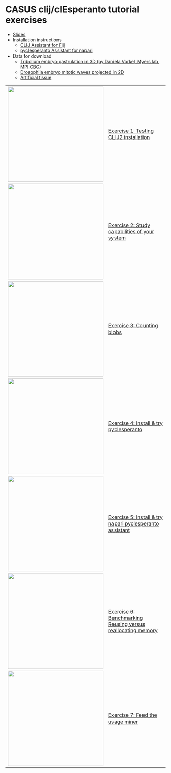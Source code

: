 # CASUS clij/clEsperanto tutorial exercises

* [Slides](GPU_accelerated_image_processing_CASUS.pdf)
* Installation instructions
  * [CLIJ Assistant for Fiji](https://clij.github.io/assistant/installation)
  * [pyclesperanto Assistant for napari](https://clesperanto.github.io/napari_pyclesperanto_assistant/)
* Data for download
  * [Tribolium embryo gastrulation in 3D (by Daniela Vorkel, Myers lab, MPI CBG)](https://zenodo.org/record/4276076#.YBvivOhKiPo)
  * [Drosophila embryo mitotic waves projected in 2D](https://git.mpi-cbg.de/rhaase/lecture_applied_bioimage_analysis_2020/-/blob/master/07_Trackmate/example_data/tracking/CalibZAPWfixed_000154_max.tif)
  * [Artificial tissue](https://github.com/haesleinhuepf/CASUS_tutorial_clij_clesperanto/raw/master/tissue.tif)

<table border="0">
<tr><td>

<img src="https://github.com/haesleinhuepf/CASUS_tutorial_clij_clesperanto/raw/master/images/benchmarking.png" width="300"/>

</td><td>

[Exercise 1: Testing CLIJ2 installation](https://github.com/haesleinhuepf/CASUS_tutorial_clij_clesperanto/blob/master/exercise1_benchmarking.md)

</td></tr><tr><td>

<img src="https://github.com/haesleinhuepf/CASUS_tutorial_clij_clesperanto/raw/master/images/clinfo_ulice.png" width="300"/>

</td><td>

[Exercise 2: Study capabilities of your system](https://github.com/haesleinhuepf/CASUS_tutorial_clij_clesperanto/blob/master/exercise2_study_clinfo.md)

</td></tr><tr><td>

<img src="https://github.com/haesleinhuepf/CASUS_tutorial_clij_clesperanto/raw/master/images/count_blobs.png" width="300"/>

</td><td>

[Exercise 3: Counting blobs](https://github.com/haesleinhuepf/CASUS_tutorial_clij_clesperanto/blob/master/exercise3_counting_blobs.md)

</td></tr><tr><td>

<img src="https://github.com/haesleinhuepf/CASUS_tutorial_clij_clesperanto/raw/master/images/napari_magicgui.png" width="300"/>

</td><td>

[Exercise 4: Install & try pyclesperanto](https://github.com/clesperanto/pyclesperanto_prototype/)

</td></tr><tr><td>

<img src="https://clesperanto.github.io/napari_pyclesperanto_assistant/docs/images/screenshot_5.png" width="300"/>

</td><td>

[Exercise 5: Install & try napari pyclesperanto assistant](https://clesperanto.github.io/napari_pyclesperanto_assistant/)

</td></tr><tr><td>

<img src="https://github.com/haesleinhuepf/CASUS_tutorial_clij_clesperanto/raw/master/images/flip_flop.png" width="300"/>

</td><td>

[Exercise 6: Benchmarking Reusing versus reallocating memory](https://github.com/haesleinhuepf/CASUS_tutorial_clij_clesperanto/blob/master/exercise6_reuse_memory.md)

</td></tr><tr><td>

<img src="https://clij.github.io/usage-miner/images/screenshot.png" width="300"/>

</td><td>

[Exercise 7: Feed the usage miner](https://clij.github.io/usage-miner/)

</td></tr></table>





